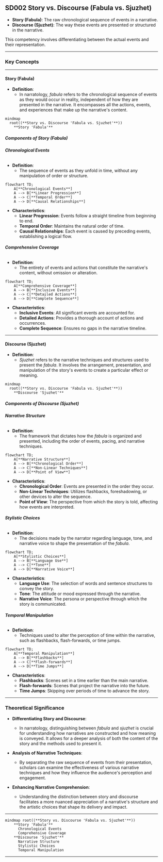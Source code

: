 ## **SD002 Story vs. Discourse (Fabula vs. Sjuzhet)**

- **Story (Fabula)**: The raw chronological sequence of events in a narrative.
- **Discourse (Sjuzhet)**: The way these events are presented or structured in the narrative.

This competency involves differentiating between the actual events and their representation.

---

### **Key Concepts**

---

#### **Story (Fabula)**

- **Definition**:
  - In narratology, _fabula_ refers to the chronological sequence of events as they would occur in reality, independent of how they are presented in the narrative. It encompasses all the actions, events, and experiences that make up the narrative's content.

```mermaid
mindmap
  root((**Story vs. Discourse 'Fabula vs. Sjuzhet'**))
    **Story 'Fabula'**
```

##### **Components of Story (Fabula)**

###### **Chronological Events**

- **Definition**:
  - The sequence of events as they unfold in time, without any manipulation of order or structure.

```mermaid
flowchart TD;
    A[**Chronological Events**]
    A --> B[**Linear Progression**]
    A --> C[**Temporal Order**]
    A --> D[**Causal Relationships**]
```

- **Characteristics**:
  - **Linear Progression**: Events follow a straight timeline from beginning to end.
  - **Temporal Order**: Maintains the natural order of time.
  - **Causal Relationships**: Each event is caused by preceding events, establishing a logical flow.

###### **Comprehensive Coverage**

- **Definition**:
  - The entirety of events and actions that constitute the narrative's content, without omission or alteration.

```mermaid
flowchart TD;
    A[**Comprehensive Coverage**]
    A --> B[**Inclusive Events**]
    A --> C[**Detailed Actions**]
    A --> D[**Complete Sequence**]
```

- **Characteristics**:
  - **Inclusive Events**: All significant events are accounted for.
  - **Detailed Actions**: Provides a thorough account of actions and occurrences.
  - **Complete Sequence**: Ensures no gaps in the narrative timeline.

---

#### **Discourse (Sjuzhet)**

- **Definition**:
  - _Sjuzhet_ refers to the narrative techniques and structures used to present the _fabula_. It involves the arrangement, presentation, and manipulation of the story's events to create a particular effect or meaning.

```mermaid
mindmap
  root((**Story vs. Discourse 'Fabula vs. Sjuzhet'**))
    **Discourse 'Sjuzhet'**
```

##### **Components of Discourse (Sjuzhet)**

###### **Narrative Structure**

- **Definition**:
  - The framework that dictates how the _fabula_ is organized and presented, including the order of events, pacing, and narrative techniques.

```mermaid
flowchart TD;
    A[**Narrative Structure**]
    A --> B[**Chronological Order**]
    A --> C[**Non-Linear Techniques**]
    A --> D[**Point of View**]
```

- **Characteristics**:
  - **Chronological Order**: Events are presented in the order they occur.
  - **Non-Linear Techniques**: Utilizes flashbacks, foreshadowing, or other devices to alter the sequence.
  - **Point of View**: The perspective from which the story is told, affecting how events are interpreted.

###### **Stylistic Choices**

- **Definition**:
  - The decisions made by the narrator regarding language, tone, and narrative voice to shape the presentation of the _fabula_.

```mermaid
flowchart TD;
    A[**Stylistic Choices**]
    A --> B[**Language Use**]
    A --> C[**Tone**]
    A --> D[**Narrative Voice**]
```

- **Characteristics**:
  - **Language Use**: The selection of words and sentence structures to convey the story.
  - **Tone**: The attitude or mood expressed through the narrative.
  - **Narrative Voice**: The persona or perspective through which the story is communicated.

###### **Temporal Manipulation**

- **Definition**:
  - Techniques used to alter the perception of time within the narrative, such as flashbacks, flash-forwards, or time jumps.

```mermaid
flowchart TD;
    A[**Temporal Manipulation**]
    A --> B[**Flashbacks**]
    A --> C[**Flash-forwards**]
    A --> D[**Time Jumps**]
```

- **Characteristics**:
  - **Flashbacks**: Scenes set in a time earlier than the main narrative.
  - **Flash-forwards**: Scenes that project the narrative into the future.
  - **Time Jumps**: Skipping over periods of time to advance the story.

---

### **Theoretical Significance**

- **Differentiating Story and Discourse**:

  - In narratology, distinguishing between _fabula_ and _sjuzhet_ is crucial for understanding how narratives are constructed and how meaning is conveyed. It allows for a deeper analysis of both the content of the story and the methods used to present it.

- **Analysis of Narrative Techniques**:

  - By separating the raw sequence of events from their presentation, scholars can examine the effectiveness of various narrative techniques and how they influence the audience's perception and engagement.

- **Enhancing Narrative Comprehension**:
  - Understanding the distinction between story and discourse facilitates a more nuanced appreciation of a narrative's structure and the artistic choices that shape its delivery and impact.

---

```mermaid
mindmap root((**Story vs. Discourse 'Fabula vs. Sjuzhet'**))
    **Story 'Fabula'**
      Chronological Events
      Comprehensive Coverage
    **Discourse 'Sjuzhet'**
      Narrative Structure
      Stylistic Choices
      Temporal Manipulation
```

---

